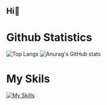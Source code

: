 ## Hi👋

# Github  Statistics
![Top Langs](https://github-readme-stats.vercel.app/api/top-langs/?username=Vladis1av-code&exclude_repo=github-readme-stats,anuraghazra.github.io)
![Anurag's GitHub stats](https://github-readme-stats.vercel.app/api?username=Vladis1av-code) 

# My Skils
[![My Skills](https://skillicons.dev/icons?i=html,css,js,react,expressjs,nodejs,git,github,vscode,postman&perline=13)](#)

  

